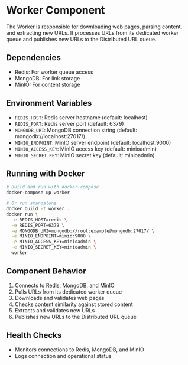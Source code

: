 # Worker Component

The Worker is responsible for downloading web pages, parsing content, and extracting new URLs. It processes URLs from its dedicated worker queue and publishes new URLs to the Distributed URL queue.

## Dependencies
- Redis: For worker queue access
- MongoDB: For link storage
- MinIO: For content storage

## Environment Variables
- `REDIS_HOST`: Redis server hostname (default: localhost)
- `REDIS_PORT`: Redis server port (default: 6379)
- `MONGODB_URI`: MongoDB connection string (default: mongodb://localhost:27017/)
- `MINIO_ENDPOINT`: MinIO server endpoint (default: localhost:9000)
- `MINIO_ACCESS_KEY`: MinIO access key (default: minioadmin)
- `MINIO_SECRET_KEY`: MinIO secret key (default: minioadmin)

## Running with Docker
```bash
# Build and run with docker-compose
docker-compose up worker

# Or run standalone
docker build -t worker .
docker run \
  -e REDIS_HOST=redis \
  -e REDIS_PORT=6379 \
  -e MONGODB_URI=mongodb://root:example@mongodb:27017/ \
  -e MINIO_ENDPOINT=minio:9000 \
  -e MINIO_ACCESS_KEY=minioadmin \
  -e MINIO_SECRET_KEY=minioadmin \
  worker
```

## Component Behavior
1. Connects to Redis, MongoDB, and MinIO
2. Pulls URLs from its dedicated worker queue
3. Downloads and validates web pages
4. Checks content similarity against stored content
5. Extracts and validates new URLs
6. Publishes new URLs to the Distributed URL queue

## Health Checks
- Monitors connections to Redis, MongoDB, and MinIO
- Logs connection and operational status 